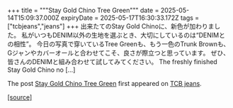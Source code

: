 +++
title = """Stay Gold Chino  Tree Green"""
date = 2025-05-14T15:09:37.000Z
expiryDate = 2025-05-17T16:30:33.172Z
tags = ["tcbjeans","jeans"]
+++
出来たてのStay Gold Chinoに、新色が加わりました。 私がいつもDENIM以外の生地を選ぶとき、大切にしているのは“DENIMとの相性”。 今日の写真で穿いているTree Greenも、もう一色のTrunk Brownも、Gジャンやカバーオールと合わせてこそ、良さが際立つと思っています。 ぜひ、皆さんのDENIMと組み合わせて試してみてください。 The freshly finished Stay Gold Chino no \[…\]

The post [Stay Gold Chino Tree Green](http://tcbjeans.com/2025/05/15/52429) first appeared on [TCB jeans](http://tcbjeans.com).

[[source]](http://tcbjeans.com/2025/05/15/52429)
